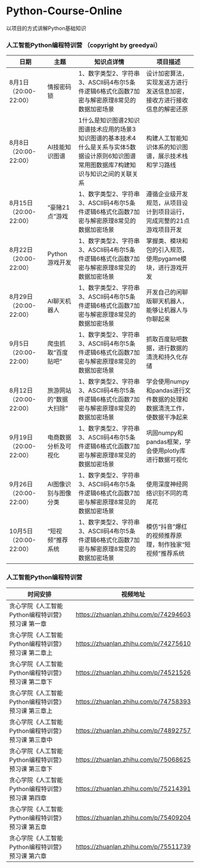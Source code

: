 # Python-Course-Online
以项目的方式讲解Python基础知识


### 人工智能Python编程特训营 （copyright by greedyai）  
|    日期  |    主题  |   知识点详情 | 项目描述  |
|---------|---------|---------|---------|
|8月1日（20:00-22:00） | 情报密码锁 |1、数字类型2、字符串3、ASCII码4布尔5条件逻辑6格式化函数7加密与解密原理8常见的数据加密场景|设计加密算法，实现发送方进行发送信息加密，接收方进行接收信息的解密还原|
|8月8日（20:00-22:00） | AI技能知识图谱 |1什么是知识图谱2知识图谱技术应用的场景3知识图谱的基本技术4什么是关系与实体5数据设计原则6知识图谱常用图数据库7构建知识与知识之间的关联关系|构建人工智能知识体系的知识图谱，展示技术栈和学习路线|
|8月15日（20:00-22:00） | “豪赌21点”游戏 |1、数字类型2、字符串3、ASCII码4布尔5条件逻辑6格式化函数7加密与解密原理8常见的数据加密场景|遵循企业级开发规范，从项目设计到项目运行，完成完整的21点游戏项目开发|
|8月22日（20:00-22:00） | Python游戏开发 |1、数字类型2、字符串3、ASCII码4布尔5条件逻辑6格式化函数7加密与解密原理8常见的数据加密场景|掌握类、模块和包的引入规范，使用pygame模块，进行游戏开发|
|8月29日（20:00-22:00） | AI聊天机器人 |1、数字类型2、字符串3、ASCII码4布尔5条件逻辑6格式化函数7加密与解密原理8常见的数据加密场景|开发自己的闲聊版聊天机器人，能够让机器人与你聊起来|
|9月5日（20:00-22:00） | 爬虫抓取“百度贴吧” |1、数字类型2、字符串3、ASCII码4布尔5条件逻辑6格式化函数7加密与解密原理8常见的数据加密场景|抓取百度贴吧数据，进行数据的清洗和持久化存储|
|8月12日（20:00-22:00） | 旅游网站的“数据大扫除” |1、数字类型2、字符串3、ASCII码4布尔5条件逻辑6格式化函数7加密与解密原理8常见的数据加密场景|学会使用numpy和pandas进行文件数据的处理和数据清洗工作，使数据干净起来|
|9月19日（20:00-22:00） | 电商数据分析及可视化 |1、数字类型2、字符串3、ASCII码4布尔5条件逻辑6格式化函数7加密与解密原理8常见的数据加密场景|巩固numpy和pandas框架，学会使用plotly库进行数据可视化|
|9月26日（20:00-22:00） | AI图像识别与图像分类 |1、数字类型2、字符串3、ASCII码4布尔5条件逻辑6格式化函数7加密与解密原理8常见的数据加密场景|使用深度神经网络识别不同的鸢尾花|
|10月5日（20:00-22:00） | “短视频”推荐系统 |1、数字类型2、字符串3、ASCII码4布尔5条件逻辑6格式化函数7加密与解密原理8常见的数据加密场景|模仿“抖音”爆红的视频推荐原理，制作独家“短视频”推荐系统|




### 人工智能Python编程特训营 
|    时间安排  |   视频地址  |
|---------|---------|
|贪心学院《人工智能Python编程特训营》预习课 第一章|https://zhuanlan.zhihu.com/p/74294603|
|贪心学院《人工智能Python编程特训营》预习课 第二章上|https://zhuanlan.zhihu.com/p/74275610|
|贪心学院《人工智能Python编程特训营》预习课 第二章下|https://zhuanlan.zhihu.com/p/74521526|
|贪心学院《人工智能Python编程特训营》预习课 第三章上|https://zhuanlan.zhihu.com/p/74758393|
|贪心学院《人工智能Python编程特训营》预习课 第三章中|https://zhuanlan.zhihu.com/p/74892757|
|贪心学院《人工智能Python编程特训营》预习课 第三章下|https://zhuanlan.zhihu.com/p/75068625|
|贪心学院《人工智能Python编程特训营》预习课 第四章|https://zhuanlan.zhihu.com/p/75214391|
|贪心学院《人工智能Python编程特训营》预习课 第五章|https://zhuanlan.zhihu.com/p/75409204|
|贪心学院《人工智能Python编程特训营》预习课 第六章|https://zhuanlan.zhihu.com/p/75511739|

